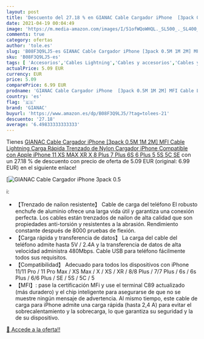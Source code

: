 ```yaml
---
layout: post
title: 'Descuento del 27.18 % en GIANAC Cable Cargador iPhone  [3pack 0.5'
date: 2021-04-19 00:04:49
image: 'https://m.media-amazon.com/images/I/51ofWQoWHQL._SL500_._SL400_.jpg'
comments: true
category: ofertas
author: 'tole.es'
slug: 'B08F3Q9LJ5-es GIANAC Cable Cargador iPhone [3pack 0.5M 1M 2M] MFI Cable...'
sku: 'B08F3Q9LJ5-es'
tags: [ 'Accesorios','Cables Lightning','Cables y accesorios','Cables y conectores','Informática','apple','gianac','iphone', ]
actualPrice: 5.09 EUR
currency: EUR
price: 5.09
comparePrice: 6.99 EUR
prodname: 'GIANAC Cable Cargador iPhone  [3pack 0.5M 1M 2M] MFI Cable Lightning Carga Rápida Trenzado de Nylon Cargador iPhone Compatible con Apple iPhone 11 XS MAX XR X 8 Plus 7 Plus 6S 6 Plus 5 5S 5C SE'
country: 'es'
flag: '🇪🇸'
brand: 'GIANAC'
buyurl: 'https://www.amazon.es/dp/B08F3Q9LJ5/?tag=tolees-21'
descuento: '27.18'
average: '6.49833333333333'
---
```


Tienes [GIANAC Cable Cargador iPhone  [3pack 0.5M 1M 2M] MFI Cable Lightning Carga Rápida Trenzado de Nylon Cargador iPhone Compatible con Apple iPhone 11 XS MAX XR X 8 Plus 7 Plus 6S 6 Plus 5 5S 5C SE](https://www.amazon.es/dp/B08F3Q9LJ5/?tag=tolees-21) con un 27.18 % de descuento con precio de oferta de 5.09 EUR (original: 6.99 EUR) en el siguiente enlace!

[![GIANAC Cable Cargador iPhone  [3pack 0.5](https://m.media-amazon.com/images/I/51ofWQoWHQL._SL500_._SL400_.jpg)](https://www.amazon.es/dp/B08F3Q9LJ5/?tag=tolees-21)

ℹ️:

- 【Trenzado de nailon resistente】 Cable de carga del teléfono El robusto enchufe de aluminio ofrece una larga vida útil y garantiza una conexión perfecta. Los cables están trenzados de nailon de alta calidad que son propiedades anti-torsión y resistentes a la abrasión. Rendimiento constante después de 8000 pruebas de flexión.
- 【Carga rápida y transferencia de datos】 La carga del cable del teléfono admite hasta 5V / 2.4A y la transferencia de datos de alta velocidad administra 480Mbps. Cable USB para teléfono fácilmente todos sus requisitos.
- 【Compatibilidad】 Adecuado para todos los dispositivos con iPhone 11/11 Pro / 11 Pro Max / XS Max / X / XS / XR / 8/8 Plus / 7/7 Plus / 6s / 6s Plus / 6/6 Plus / SE / 5S / 5C / 5
- 【MFI】: pase la certificación MFi y use el terminal C89 actualizado (más duradero) y el chip inteligente para asegurarse de que no se muestre ningún mensaje de advertencia. Al mismo tiempo, este cable de carga para iPhone admite una carga rápida (hasta 2,4 A) para evitar el sobrecalentamiento y la sobrecarga, lo que garantiza su seguridad y la de su dispositivo.

[🛒 Accede a la oferta!!](https://www.amazon.es/dp/B08F3Q9LJ5/?tag=tolees-21)
